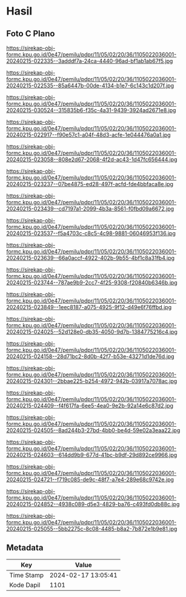 # Hasil

## Foto C Plano

https://sirekap-obj-formc.kpu.go.id/0e47/pemilu/pdpr/11/05/02/20/36/1105022036001-20240215-022335--3adddf7a-24ca-4440-96ad-bf1ab1ab67f5.jpg

https://sirekap-obj-formc.kpu.go.id/0e47/pemilu/pdpr/11/05/02/20/36/1105022036001-20240215-022535--85a6447b-00de-4134-b1e7-6c143c1d207f.jpg

https://sirekap-obj-formc.kpu.go.id/0e47/pemilu/pdpr/11/05/02/20/36/1105022036001-20240215-030524--315835b6-f35c-4a31-9439-3924ad2671e8.jpg

https://sirekap-obj-formc.kpu.go.id/0e47/pemilu/pdpr/11/05/02/20/36/1105022036001-20240215-022917--f90e57c1-a04f-48d3-acfe-1e044476a0a1.jpg

https://sirekap-obj-formc.kpu.go.id/0e47/pemilu/pdpr/11/05/02/20/36/1105022036001-20240215-023058--808e2d67-2068-4f2d-ac43-1d47fc656444.jpg

https://sirekap-obj-formc.kpu.go.id/0e47/pemilu/pdpr/11/05/02/20/36/1105022036001-20240215-023237--07be4875-ed28-497f-acfd-fde4bbfaca8e.jpg

https://sirekap-obj-formc.kpu.go.id/0e47/pemilu/pdpr/11/05/02/20/36/1105022036001-20240215-023439--cd7197a1-2099-4b3a-8561-f0fbd09a6672.jpg

https://sirekap-obj-formc.kpu.go.id/0e47/pemilu/pdpr/11/05/02/20/36/1105022036001-20240215-023537--f5a4703c-c8c5-4c98-9881-06046953f136.jpg

https://sirekap-obj-formc.kpu.go.id/0e47/pemilu/pdpr/11/05/02/20/36/1105022036001-20240215-023639--66a0accf-4922-402b-9b55-4bf1c8a31fb4.jpg

https://sirekap-obj-formc.kpu.go.id/0e47/pemilu/pdpr/11/05/02/20/36/1105022036001-20240215-023744--787ae9b9-2cc7-4f25-9308-f20840b6346b.jpg

https://sirekap-obj-formc.kpu.go.id/0e47/pemilu/pdpr/11/05/02/20/36/1105022036001-20240215-023849--1eec8187-a075-4925-9f12-d49e6f76ffbd.jpg

https://sirekap-obj-formc.kpu.go.id/0e47/pemilu/pdpr/11/05/02/20/36/1105022036001-20240215-024025--52d128e0-db35-4050-9d7b-1384775216c4.jpg

https://sirekap-obj-formc.kpu.go.id/0e47/pemilu/pdpr/11/05/02/20/36/1105022036001-20240215-024158--28d71bc2-8d0b-42f7-b53e-43271d1de76d.jpg

https://sirekap-obj-formc.kpu.go.id/0e47/pemilu/pdpr/11/05/02/20/36/1105022036001-20240215-024301--2bbae225-b254-4972-942b-03917a7078ac.jpg

https://sirekap-obj-formc.kpu.go.id/0e47/pemilu/pdpr/11/05/02/20/36/1105022036001-20240215-024409--f4f617fa-6ee5-4ea0-9e2b-92a14e6c87d2.jpg

https://sirekap-obj-formc.kpu.go.id/0e47/pemilu/pdpr/11/05/02/20/36/1105022036001-20240215-024505--8ad244b3-27bd-4bb0-be4d-59e02a3eaa22.jpg

https://sirekap-obj-formc.kpu.go.id/0e47/pemilu/pdpr/11/05/02/20/36/1105022036001-20240215-024603--614dd9b9-677d-41bc-b9df-29d892ce9966.jpg

https://sirekap-obj-formc.kpu.go.id/0e47/pemilu/pdpr/11/05/02/20/36/1105022036001-20240215-024721--f719c085-de9c-48f7-a7e4-289e68c9742e.jpg

https://sirekap-obj-formc.kpu.go.id/0e47/pemilu/pdpr/11/05/02/20/36/1105022036001-20240215-024852--4938c089-d5e3-4829-ba76-c493fd0db88c.jpg

https://sirekap-obj-formc.kpu.go.id/0e47/pemilu/pdpr/11/05/02/20/36/1105022036001-20240215-025055--5bb2275c-8c08-4485-b8a2-7b872e1b9e81.jpg


## Metadata

| Key        | Value               |
| ---------- | ------------------- |
| Time Stamp | 2024-02-17 13:05:41 |
| Kode Dapil | 1101                |



